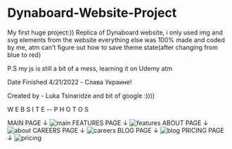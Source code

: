 # Dynaboard-Website-Project

My first huge project:)) Replica of Dynaboard website, i only used img and svg elements from the website everything
else was 100% made and coded by me, atm can't figure out how to save theme state(after changing from blue to red)

P.S my js is still a bit of a mess, learning it on Udemy atm

Date Finished 4/21/2022 - Слава Украине!

Created by - Luka Tsinaridze and bit of google :))))

W E B S I T E -- P H O T O S

MAIN PAGE ↓
![main](https://user-images.githubusercontent.com/100978682/164455680-195a1bc8-0e37-4fc4-b0c7-c46ed92e0d95.jpg)
FEATURES PAGE ↓
![features](https://user-images.githubusercontent.com/100978682/164456062-a9d96ee7-ab83-45ca-ab8e-8e92bb641e23.jpg)
ABOUT PAGE ↓
![about](https://user-images.githubusercontent.com/100978682/164456225-3bbf55a7-2bf7-4d5c-a96d-8d0973b08155.jpg)
CAREERS PAGE ↓
![careers](https://user-images.githubusercontent.com/100978682/164456286-b2a4bed5-5ac6-43e8-8ad9-057b85c5bb2e.jpg)
BLOG PAGE ↓
![blog](https://user-images.githubusercontent.com/100978682/164456312-b323ed0c-feea-4dc7-b96d-6fe48ea396ff.jpg)
PRICING PAGE ↓
![pricing](https://user-images.githubusercontent.com/100978682/164456362-fc9fafa2-6cb5-42fd-853c-3a97e99acde6.jpg)




